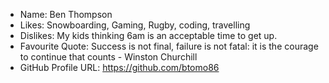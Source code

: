 - Name: Ben Thompson
- Likes: Snowboarding, Gaming, Rugby, coding, travelling
- Dislikes: My kids thinking 6am is an acceptable time to get up.
- Favourite Quote: Success is not final, failure is not fatal: it is the courage to continue that counts - Winston Churchill
- GitHub Profile URL: https://github.com/btomo86
